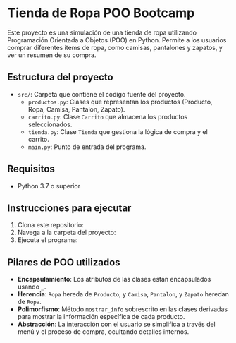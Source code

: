 # Tienda de Ropa POO Bootcamp

Este proyecto es una simulación de una tienda de ropa utilizando Programación Orientada a Objetos (POO) en Python. Permite a los usuarios comprar diferentes ítems de ropa, como camisas, pantalones y zapatos, y ver un resumen de su compra.

## Estructura del proyecto
- `src/`: Carpeta que contiene el código fuente del proyecto.
  - `productos.py`: Clases que representan los productos (Producto, Ropa, Camisa, Pantalon, Zapato).
  - `carrito.py`: Clase `Carrito` que almacena los productos seleccionados.
  - `tienda.py`: Clase `Tienda` que gestiona la lógica de compra y el carrito.
  - `main.py`: Punto de entrada del programa.

## Requisitos
- Python 3.7 o superior

## Instrucciones para ejecutar
1. Clona este repositorio:
2. Navega a la carpeta del proyecto:
3. Ejecuta el programa:

## Pilares de POO utilizados
- **Encapsulamiento**: Los atributos de las clases están encapsulados usando `_`.
- **Herencia**: `Ropa` hereda de `Producto`, y `Camisa`, `Pantalon`, y `Zapato` heredan de `Ropa`.
- **Polimorfismo**: Método `mostrar_info` sobrescrito en las clases derivadas para mostrar la información específica de cada producto.
- **Abstracción**: La interacción con el usuario se simplifica a través del menú y el proceso de compra, ocultando detalles internos.
